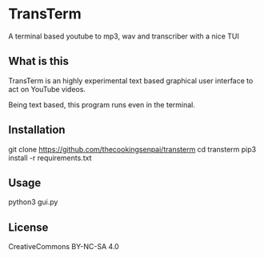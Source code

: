 # TransTerm
A terminal based youtube to mp3, wav and transcriber with a nice TUI

## What is this
TransTerm is an highly experimental text based graphical user interface to act on YouTube videos.

Being text based, this program runs even in the terminal.

## Installation

  git clone https://github.com/thecookingsenpai/transterm
  cd transterm
  pip3 install -r requirements.txt

## Usage

  python3 gui.py


## License

CreativeCommons BY-NC-SA 4.0
